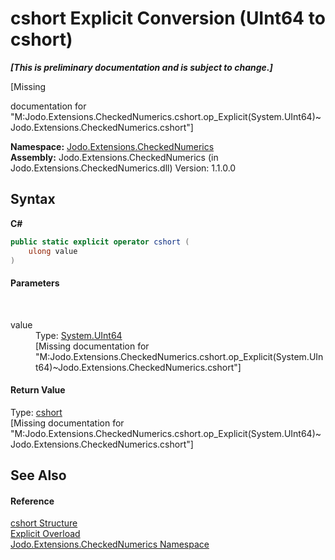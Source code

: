 # cshort&nbsp;Explicit Conversion (UInt64 to cshort)
 _**\[This is preliminary documentation and is subject to change.\]**_

\[Missing <summary> documentation for "M:Jodo.Extensions.CheckedNumerics.cshort.op_Explicit(System.UInt64)~Jodo.Extensions.CheckedNumerics.cshort"\]

**Namespace:**&nbsp;<a href="N_Jodo_Extensions_CheckedNumerics">Jodo.Extensions.CheckedNumerics</a><br />**Assembly:**&nbsp;Jodo.Extensions.CheckedNumerics (in Jodo.Extensions.CheckedNumerics.dll) Version: 1.1.0.0

## Syntax

**C#**<br />
``` C#
public static explicit operator cshort (
	ulong value
)
```


#### Parameters
&nbsp;<dl><dt>value</dt><dd>Type: <a href="https://docs.microsoft.com/dotnet/api/system.uint64" target="_blank" rel="noopener noreferrer">System.UInt64</a><br />\[Missing <param name="value"/> documentation for "M:Jodo.Extensions.CheckedNumerics.cshort.op_Explicit(System.UInt64)~Jodo.Extensions.CheckedNumerics.cshort"\]</dd></dl>

#### Return Value
Type: <a href="T_Jodo_Extensions_CheckedNumerics_cshort">cshort</a><br />\[Missing <returns> documentation for "M:Jodo.Extensions.CheckedNumerics.cshort.op_Explicit(System.UInt64)~Jodo.Extensions.CheckedNumerics.cshort"\]

## See Also


#### Reference
<a href="T_Jodo_Extensions_CheckedNumerics_cshort">cshort Structure</a><br /><a href="Overload_Jodo_Extensions_CheckedNumerics_cshort_op_Explicit">Explicit Overload</a><br /><a href="N_Jodo_Extensions_CheckedNumerics">Jodo.Extensions.CheckedNumerics Namespace</a><br />